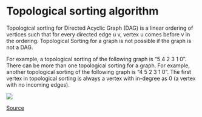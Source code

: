 # Topological sorting algorithm

Topological sorting for Directed Acyclic Graph (DAG) is a linear ordering of vertices such that for every directed edge u v, vertex u comes before v in the ordering. Topological Sorting for a graph is not possible if the graph is not a DAG.

For example, a topological sorting of the following graph is “5 4 2 3 1 0”. There can be more than one topological sorting for a graph. For example, another topological sorting of the following graph is “4 5 2 3 1 0”. The first vertex in topological sorting is always a vertex with in-degree as 0 (a vertex with no incoming edges).

<img src="https://media.geeksforgeeks.org/wp-content/uploads/20200818211917/Topological-Sorting-1.png"/>

<a href="https://www.geeksforgeeks.org/topological-sorting/">Source</a>
